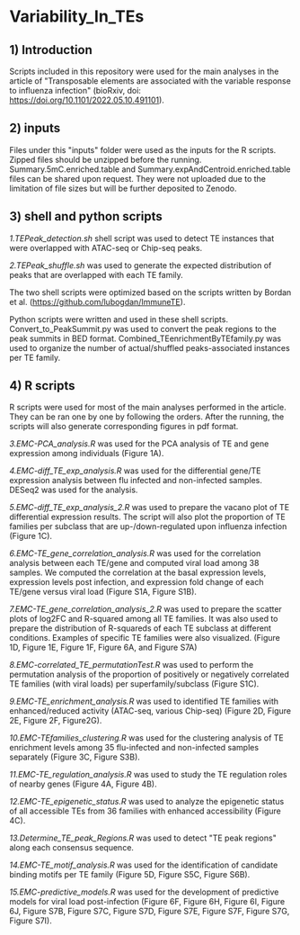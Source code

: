 # Variability_In_TEs

## 1) Introduction
Scripts included in this repository were used for the main analyses in the article of "Transposable elements are associated with the variable response to influenza infection" (bioRxiv, doi: https://doi.org/10.1101/2022.05.10.491101).

## 2) inputs
Files under this "inputs" folder were used as the inputs for the R scripts. Zipped files should be unzipped before the running. Summary.5mC.enriched.table and Summary.expAndCentroid.enriched.table files can be shared upon request. They were not uploaded due to the limitation of file sizes but will be further deposited to Zenodo.

## 3) shell and python scripts
*1.TEPeak_detection.sh* shell script was used to detect TE instances that were overlapped with ATAC-seq or Chip-seq peaks. 

*2.TEPeak_shuffle.sh* was used to generate the expected distribution of peaks that are overlapped with each TE family.

The two shell scripts were optimized based on the scripts written by Bordan et al. (https://github.com/lubogdan/ImmuneTE).

  Python scripts were written and used in these shell scripts. Convert_to_PeakSummit.py was used to convert the peak regions to the peak summits in BED format. Combined_TEenrichmentByTEfamily.py was used to organize the number of actual/shuffled peaks-associated instances per TE family. 

## 4) R scripts
R scripts were used for most of the main analyses performed in the article. They can be ran one by one by following the orders. After the running, the scripts will also generate corresponding figures in pdf format.

*3.EMC-PCA_analysis.R* was used for the PCA analysis of TE and gene expression among individuals (Figure 1A).

*4.EMC-diff_TE_exp_analysis.R* was used for the differential gene/TE expression analysis between flu infected and non-infected samples. DESeq2 was used for the analysis.

*5.EMC-diff_TE_exp_analysis_2.R* was used to prepare the vacano plot of TE differential expression results. The script will also plot the proportion of TE families per subclass that are up-/down-regulated upon influenza infection (Figure 1C).

*6.EMC-TE_gene_correlation_analysis.R* was used for the correlation analysis between each TE/gene and computed viral load among 38 samples. We computed the correlation at the basal expression levels, expression levels post infection, and expression fold change of each TE/gene versus viral load (Figure S1A, Figure S1B).

*7.EMC-TE_gene_correlation_analysis_2.R* was used to prepare the scatter plots of log2FC and R-squared among all TE families. It was also used to prepare the distribution of R-squareds of each TE subclass at different conditions. Examples of specific TE families were also visualized. (Figure 1D, Figure 1E, Figure 1F, Figure 6A, and Figure S7A)

*8.EMC-correlated_TE_permutationTest.R* was used to perform the permutation analysis of the proportion of positively or negatively correlated TE families (with viral loads) per superfamily/subclass (Figure S1C).

*9.EMC-TE_enrichment_analysis.R* was used to identified TE families with enhanced/reduced activity (ATAC-seq, various Chip-seq) (Figure 2D, Figure 2E, Figure 2F, Figure2G).

*10.EMC-TEfamilies_clustering.R* was used for the clustering analysis of TE enrichment levels among 35 flu-infected and non-infected samples separately (Figure 3C, Figure S3B).

*11.EMC-TE_regulation_analysis.R* was used to study the TE regulation roles of nearby genes (Figure 4A, Figure 4B). 

*12.EMC-TE_epigenetic_status.R* was used to analyze the epigenetic status of all accessible TEs from 36 families with enhanced accessibility (Figure 4C).

*13.Determine_TE_peak_Regions.R* was used to detect "TE peak regions" along each consensus sequence.

*14.EMC-TE_motif_analysis.R* was used for the identification of candidate binding motifs per TE family (Figure 5D, Figure S5C, Figure S6B).

*15.EMC-predictive_models.R* was used for the development of predictive models for viral load post-infection (Figure 6F, Figure 6H, Figure 6I, Figure 6J, Figure S7B, Figure S7C, Figure S7D, Figure S7E, Figure S7F, Figure S7G, Figure S7I). 
